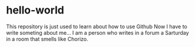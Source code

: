 # hello-world
This repository is just used to learn about how to use Github
Now I have to write someting about me... I am a person who writes in a forum a Sarturday in a room that smells like Chorizo.
